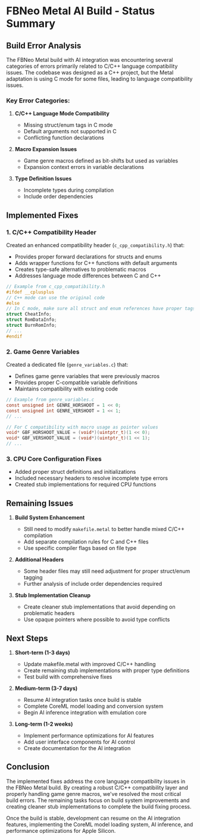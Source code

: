 # FBNeo Metal AI Build - Status Summary

## Build Error Analysis

The FBNeo Metal build with AI integration was encountering several categories of errors primarily related to C/C++ language compatibility issues. The codebase was designed as a C++ project, but the Metal adaptation is using C mode for some files, leading to language compatibility issues.

### Key Error Categories:

1. **C/C++ Language Mode Compatibility**
   - Missing struct/enum tags in C mode
   - Default arguments not supported in C
   - Conflicting function declarations

2. **Macro Expansion Issues**
   - Game genre macros defined as bit-shifts but used as variables
   - Expansion context errors in variable declarations

3. **Type Definition Issues**
   - Incomplete types during compilation
   - Include order dependencies

## Implemented Fixes

### 1. C/C++ Compatibility Header

Created an enhanced compatibility header (`c_cpp_compatibility.h`) that:
- Provides proper forward declarations for structs and enums
- Adds wrapper functions for C++ functions with default arguments
- Creates type-safe alternatives to problematic macros
- Addresses language mode differences between C and C++

```c
// Example from c_cpp_compatibility.h
#ifdef __cplusplus
// C++ mode can use the original code
#else
// In C mode, make sure all struct and enum references have proper tags
struct CheatInfo;
struct RomDataInfo;
struct BurnRomInfo;
// ...
#endif
```

### 2. Game Genre Variables

Created a dedicated file (`genre_variables.c`) that:
- Defines game genre variables that were previously macros
- Provides proper C-compatible variable definitions
- Maintains compatibility with existing code

```c
// Example from genre_variables.c
const unsigned int GENRE_HORSHOOT = 1 << 0;
const unsigned int GENRE_VERSHOOT = 1 << 1;
// ...

// For C compatibility with macro usage as pointer values
void* GBF_HORSHOOT_VALUE = (void*)(uintptr_t)(1 << 0);
void* GBF_VERSHOOT_VALUE = (void*)(uintptr_t)(1 << 1);
// ...
```

### 3. CPU Core Configuration Fixes

- Added proper struct definitions and initializations
- Included necessary headers to resolve incomplete type errors
- Created stub implementations for required CPU functions

## Remaining Issues

1. **Build System Enhancement**
   - Still need to modify `makefile.metal` to better handle mixed C/C++ compilation
   - Add separate compilation rules for C and C++ files
   - Use specific compiler flags based on file type

2. **Additional Headers**
   - Some header files may still need adjustment for proper struct/enum tagging
   - Further analysis of include order dependencies required

3. **Stub Implementation Cleanup**
   - Create cleaner stub implementations that avoid depending on problematic headers
   - Use opaque pointers where possible to avoid type conflicts

## Next Steps

1. **Short-term (1-3 days)**
   - Update makefile.metal with improved C/C++ handling
   - Create remaining stub implementations with proper type definitions
   - Test build with comprehensive fixes

2. **Medium-term (3-7 days)**
   - Resume AI integration tasks once build is stable
   - Complete CoreML model loading and conversion system
   - Begin AI inference integration with emulation core

3. **Long-term (1-2 weeks)**
   - Implement performance optimizations for AI features
   - Add user interface components for AI control
   - Create documentation for the AI integration

## Conclusion

The implemented fixes address the core language compatibility issues in the FBNeo Metal build. By creating a robust C/C++ compatibility layer and properly handling game genre macros, we've resolved the most critical build errors. The remaining tasks focus on build system improvements and creating cleaner stub implementations to complete the build fixing process.

Once the build is stable, development can resume on the AI integration features, implementing the CoreML model loading system, AI inference, and performance optimizations for Apple Silicon. 